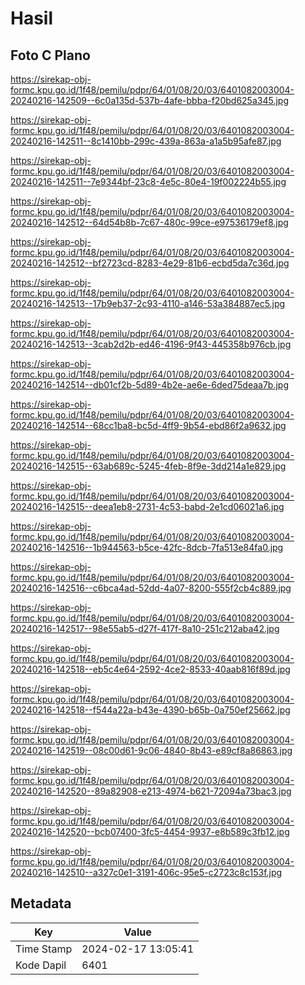 # Hasil

## Foto C Plano

https://sirekap-obj-formc.kpu.go.id/1f48/pemilu/pdpr/64/01/08/20/03/6401082003004-20240216-142509--6c0a135d-537b-4afe-bbba-f20bd625a345.jpg

https://sirekap-obj-formc.kpu.go.id/1f48/pemilu/pdpr/64/01/08/20/03/6401082003004-20240216-142511--8c1410bb-299c-439a-863a-a1a5b95afe87.jpg

https://sirekap-obj-formc.kpu.go.id/1f48/pemilu/pdpr/64/01/08/20/03/6401082003004-20240216-142511--7e9344bf-23c8-4e5c-80e4-19f002224b55.jpg

https://sirekap-obj-formc.kpu.go.id/1f48/pemilu/pdpr/64/01/08/20/03/6401082003004-20240216-142512--64d54b8b-7c67-480c-99ce-e97536179ef8.jpg

https://sirekap-obj-formc.kpu.go.id/1f48/pemilu/pdpr/64/01/08/20/03/6401082003004-20240216-142512--bf2723cd-8283-4e29-81b6-ecbd5da7c36d.jpg

https://sirekap-obj-formc.kpu.go.id/1f48/pemilu/pdpr/64/01/08/20/03/6401082003004-20240216-142513--17b9eb37-2c93-4110-a146-53a384887ec5.jpg

https://sirekap-obj-formc.kpu.go.id/1f48/pemilu/pdpr/64/01/08/20/03/6401082003004-20240216-142513--3cab2d2b-ed46-4196-9f43-445358b976cb.jpg

https://sirekap-obj-formc.kpu.go.id/1f48/pemilu/pdpr/64/01/08/20/03/6401082003004-20240216-142514--db01cf2b-5d89-4b2e-ae6e-6ded75deaa7b.jpg

https://sirekap-obj-formc.kpu.go.id/1f48/pemilu/pdpr/64/01/08/20/03/6401082003004-20240216-142514--68cc1ba8-bc5d-4ff9-9b54-ebd86f2a9632.jpg

https://sirekap-obj-formc.kpu.go.id/1f48/pemilu/pdpr/64/01/08/20/03/6401082003004-20240216-142515--63ab689c-5245-4feb-8f9e-3dd214a1e829.jpg

https://sirekap-obj-formc.kpu.go.id/1f48/pemilu/pdpr/64/01/08/20/03/6401082003004-20240216-142515--deea1eb8-2731-4c53-babd-2e1cd06021a6.jpg

https://sirekap-obj-formc.kpu.go.id/1f48/pemilu/pdpr/64/01/08/20/03/6401082003004-20240216-142516--1b944563-b5ce-42fc-8dcb-7fa513e84fa0.jpg

https://sirekap-obj-formc.kpu.go.id/1f48/pemilu/pdpr/64/01/08/20/03/6401082003004-20240216-142516--c6bca4ad-52dd-4a07-8200-555f2cb4c889.jpg

https://sirekap-obj-formc.kpu.go.id/1f48/pemilu/pdpr/64/01/08/20/03/6401082003004-20240216-142517--98e55ab5-d27f-417f-8a10-251c212aba42.jpg

https://sirekap-obj-formc.kpu.go.id/1f48/pemilu/pdpr/64/01/08/20/03/6401082003004-20240216-142518--eb5c4e64-2592-4ce2-8533-40aab816f89d.jpg

https://sirekap-obj-formc.kpu.go.id/1f48/pemilu/pdpr/64/01/08/20/03/6401082003004-20240216-142518--f544a22a-b43e-4390-b65b-0a750ef25662.jpg

https://sirekap-obj-formc.kpu.go.id/1f48/pemilu/pdpr/64/01/08/20/03/6401082003004-20240216-142519--08c00d61-9c06-4840-8b43-e89cf8a86863.jpg

https://sirekap-obj-formc.kpu.go.id/1f48/pemilu/pdpr/64/01/08/20/03/6401082003004-20240216-142520--89a82908-e213-4974-b621-72094a73bac3.jpg

https://sirekap-obj-formc.kpu.go.id/1f48/pemilu/pdpr/64/01/08/20/03/6401082003004-20240216-142520--bcb07400-3fc5-4454-9937-e8b589c3fb12.jpg

https://sirekap-obj-formc.kpu.go.id/1f48/pemilu/pdpr/64/01/08/20/03/6401082003004-20240216-142510--a327c0e1-3191-406c-95e5-c2723c8c153f.jpg


## Metadata

| Key        | Value               |
| ---------- | ------------------- |
| Time Stamp | 2024-02-17 13:05:41 |
| Kode Dapil | 6401                |



